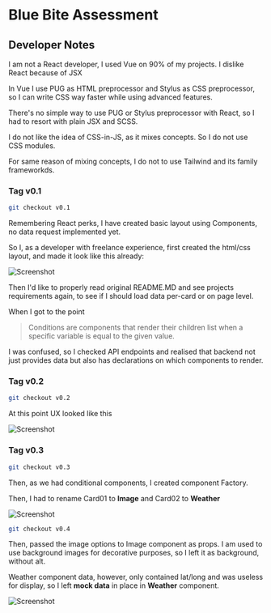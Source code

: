 # Blue Bite Assessment

## Developer Notes

I am not a React developer, I used Vue on 90% of my projects. I dislike React because of JSX

In Vue I use PUG as HTML preprocessor and Stylus as CSS preprocessor, so I can write CSS way faster while using advanced features.

There's no simple way to use PUG or Stylus preprocessor with React, so I had to resort with plain JSX and SCSS.

I do not like the idea of CSS-in-JS, as it mixes concepts. So I do not use CSS modules.

For same reason of mixing concepts, I do not to use Tailwind and its family frameworkds.

### Tag v0.1

```bash
git checkout v0.1
```

Remembering React perks, I have created basic layout using Components, no data request implemented yet.

So I, as a developer with freelance experience, first created the html/css layout, and made it look like this already:

![Screenshot](readme-screenshot-001.png)

Then I'd like to properly read original README.MD and see projects requirements again, to see if I should load data per-card or on page level.

When I got to the point

> Conditions are components that render their children list when a specific variable is equal to the given value.

I was confused, so I checked API endpoints and realised that backend not just provides data but also has declarations on which components to render.


### Tag v0.2

```bash
git checkout v0.2
```

At this point UX looked like this

![Screenshot](readme-screenshot-002.png)

### Tag v0.3

```bash
git checkout v0.3
```

Then, as we had conditional components, I created component Factory.

Then, I had to rename Card01 to **Image** and Card02 to **Weather**

![Screenshot](readme-screenshot-003.png)


```bash
git checkout v0.4
```

Then, passed the image options to Image component as props. I am used to use background images for decorative purposes, so I left it as background, without alt.

Weather component data, however, only contained lat/long and was useless for display, so I left **mock data** in place in **Weather** component.

![Screenshot](readme-screenshot-004.png)
